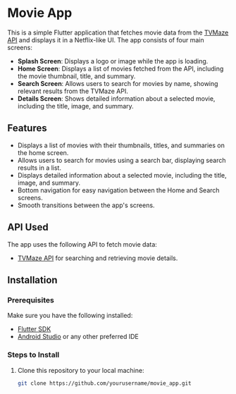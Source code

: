# Movie App

This is a simple Flutter application that fetches movie data from the [TVMaze API](https://www.tvmaze.com/api) and displays it in a Netflix-like UI. The app consists of four main screens:

- **Splash Screen**: Displays a logo or image while the app is loading.
- **Home Screen**: Displays a list of movies fetched from the API, including the movie thumbnail, title, and summary.
- **Search Screen**: Allows users to search for movies by name, showing relevant results from the TVMaze API.
- **Details Screen**: Shows detailed information about a selected movie, including the title, image, and summary.

## Features

- Displays a list of movies with their thumbnails, titles, and summaries on the home screen.
- Allows users to search for movies using a search bar, displaying search results in a list.
- Displays detailed information about a selected movie, including the title, image, and summary.
- Bottom navigation for easy navigation between the Home and Search screens.
- Smooth transitions between the app's screens.


## API Used

The app uses the following API to fetch movie data:
- [TVMaze API](https://www.tvmaze.com/api) for searching and retrieving movie details.

## Installation

### Prerequisites

Make sure you have the following installed:
- [Flutter SDK](https://flutter.dev/docs/get-started/install)
- [Android Studio](https://developer.android.com/studio) or any other preferred IDE

### Steps to Install

1. Clone this repository to your local machine:

   ```bash
   git clone https://github.com/yourusername/movie_app.git
